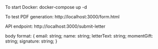 To start Docker:
docker-compose up -d

To test PDF generation:
http://localhost:3000/form.html

API endpoint:
http://localhost:3000/submit-letter

body format:
{
email: string;
name: string;
letterText: string;
momentGift: string;
signature: string;
}
